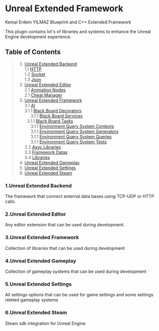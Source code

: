 # Unreal Extended Framework
Kemal Erdem YILMAZ Blueprint and C++ Extended Framework


This plugin contains lot's of libraries and systems to enhance the Unreal Engine development experience.



<a name="table-of-contents"></a>
## Table of Contents
> 1. [Unreal Extended Backend](#extended-backend)   
>    1.1 [HTTP](#extended-backend-http)   
>    1.2 [Socket](#extended-backend-socket)   
>    1.3 [Json](#extended-backend-json)   
> 2. [Unreal Extended Editor](#extended-editor)   
>    2.1 [Animation Nodes](#extended-editor-animation)    
>    2.1 [Cheat Manager](#extended-asc-cheat)   
> 3. [Unreal Extended Framework](#extended-framework)   
>    3.1 [AI](#extended-framework-AI)   
>    3.1.1 [Black Board Decorators](#extended-framework-AI-btd)   
>    &nbsp;&nbsp;&nbsp;&nbsp; 3.1.1 [Black Board Services](#extended-framework-AI-bts)    
>    &nbsp;&nbsp;3.1.1 [Black Board Tasks](#extended-framework-AI-btt)   
>    &nbsp;&nbsp;&nbsp;&nbsp; 3.1.1 [Environment Query System Contexts](#extended-framework-AI-eqsc)    
>    &nbsp;&nbsp;&nbsp;&nbsp; 3.1.1 [Environment Query System Generators](#extended-framework-AI-eqsg)    
>    &nbsp;&nbsp;&nbsp;&nbsp; 3.1.1 [Environment Query System Queries](#extended-framework-AI-eqsq)   
>    &nbsp;&nbsp;&nbsp;&nbsp; 3.1.1 [Environment Query System Tests](#extended-framework-AI-eqst)   
>    3.2 [Asyc Libraries](#extended-framework-asnc)   
>    3.3 [Framework Datas](#extended-framework-data)    
>    3.4 [Libraries](#extended-framework-library)   
> 4. [Unreal Extended Gameplay](#extended-gameplay)  
> 5. [Unreal Extended Settings](#extended-settings)  
> 6. [Unreal Extended Steam](#extended-steam)  




<a name="extended-backend"></a>
### 1.Unreal Extended Backend
The framework that connect external data bases using TCP-UDP or HTTP calls.


<a name="extended-editor"></a>
### 2.Unreal Extended Editor
Any editor extension that can be used during development.


<a name="extended-framework"></a>
### 3.Unreal Extended Framework
Collection of libraries that can be used during development


<a name="extended-gameplay"></a>
### 4.Unreal Extended Gameplay
Collection of gameplay systems that can be used during development


<a name="extended-settings"></a>
### 5.Unreal Extended Settings
All settings options that can be used for game settings and some settings releted gameplay systems


<a name="extended-steam"></a>
### 6.Unreal Extended Steam
Steam sdk integration for Unreal Engine

